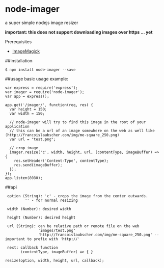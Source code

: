 # node-imager
a super simple nodejs image resizer

**important: this does not support downloading images over https ... yet**

Prerequisites

-  [ImageMagick](http://www.imagemagick.org/script/binary-releases.php)

##installation
```
$ npm install node-imager --save
```

##usage
basic usage example:

```
var express = require('express');
var imager = require('node-imager');
var app = express();

app.get('/imager/', function(req, res) {
  var height = 150;
  var width = 150;
  
  // node-imager will try to find this image in the root of your application
  // this can be a url of an image somewhere on the web as well like (http://francoislaubscher.com/img/me-square_250.png)
  var url = "test.png";
  
  // crop image
  imager.resize('c', width, height, url, (contentType, imageBuffer) => {
    res.setHeader('Content-Type', contentType);
    res.send(imageBuffer);
  });
});
app.listen(8080);

```

##api
```
 option (String): 'c' - crops the image from the center outwards. 
         '' - for normal resizing
         
 width (Number): desired width
 
 height (Number): desired height
 
 url (String): can be relative path or remote file on the web
               'images/test.png'
               'http://francoislaubscher.com/img/me-square_250.png' --important to prefix with 'http://'
               
 next: callback function
       (contentType, imageBuffer) => { }
```
```
resize(option, width, height, url, callback);
```